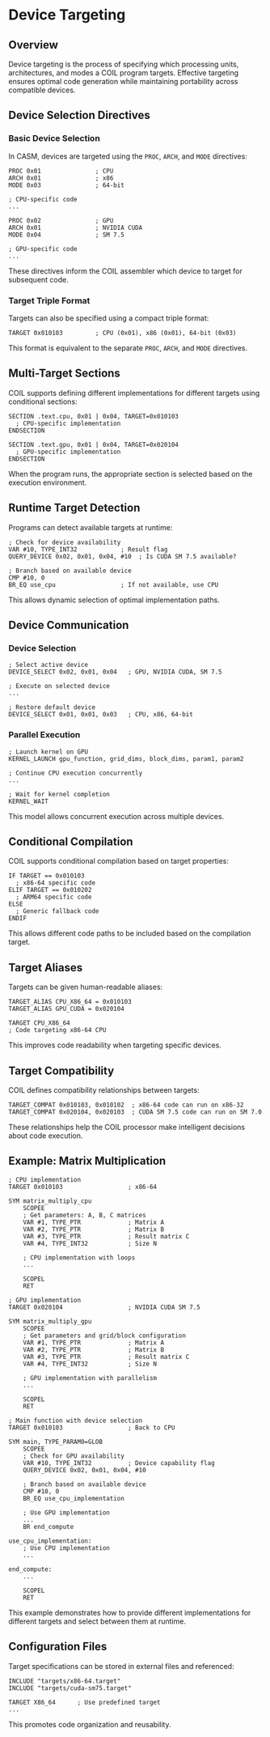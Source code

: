 # Device Targeting

## Overview

Device targeting is the process of specifying which processing units, architectures, and modes a COIL program targets. Effective targeting ensures optimal code generation while maintaining portability across compatible devices.

## Device Selection Directives

### Basic Device Selection

In CASM, devices are targeted using the `PROC`, `ARCH`, and `MODE` directives:

```
PROC 0x01               ; CPU
ARCH 0x01               ; x86
MODE 0x03               ; 64-bit

; CPU-specific code
...

PROC 0x02               ; GPU
ARCH 0x01               ; NVIDIA CUDA
MODE 0x04               ; SM 7.5

; GPU-specific code
...
```

These directives inform the COIL assembler which device to target for subsequent code.

### Target Triple Format

Targets can also be specified using a compact triple format:

```
TARGET 0x010103         ; CPU (0x01), x86 (0x01), 64-bit (0x03)
```

This format is equivalent to the separate `PROC`, `ARCH`, and `MODE` directives.

## Multi-Target Sections

COIL supports defining different implementations for different targets using conditional sections:

```
SECTION .text.cpu, 0x01 | 0x04, TARGET=0x010103
  ; CPU-specific implementation
ENDSECTION

SECTION .text.gpu, 0x01 | 0x04, TARGET=0x020104
  ; GPU-specific implementation
ENDSECTION
```

When the program runs, the appropriate section is selected based on the execution environment.

## Runtime Target Detection

Programs can detect available targets at runtime:

```
; Check for device availability
VAR #10, TYPE_INT32            ; Result flag
QUERY_DEVICE 0x02, 0x01, 0x04, #10  ; Is CUDA SM 7.5 available?

; Branch based on available device
CMP #10, 0
BR_EQ use_cpu                  ; If not available, use CPU
```

This allows dynamic selection of optimal implementation paths.

## Device Communication

### Device Selection

```
; Select active device
DEVICE_SELECT 0x02, 0x01, 0x04   ; GPU, NVIDIA CUDA, SM 7.5

; Execute on selected device
...

; Restore default device
DEVICE_SELECT 0x01, 0x01, 0x03   ; CPU, x86, 64-bit
```

### Parallel Execution

```
; Launch kernel on GPU
KERNEL_LAUNCH gpu_function, grid_dims, block_dims, param1, param2

; Continue CPU execution concurrently
...

; Wait for kernel completion
KERNEL_WAIT
```

This model allows concurrent execution across multiple devices.

## Conditional Compilation

COIL supports conditional compilation based on target properties:

```
IF TARGET == 0x010103
  ; x86-64 specific code
ELIF TARGET == 0x010202
  ; ARM64 specific code
ELSE
  ; Generic fallback code
ENDIF
```

This allows different code paths to be included based on the compilation target.

## Target Aliases

Targets can be given human-readable aliases:

```
TARGET_ALIAS CPU_X86_64 = 0x010103
TARGET_ALIAS GPU_CUDA = 0x020104

TARGET CPU_X86_64
; Code targeting x86-64 CPU
```

This improves code readability when targeting specific devices.

## Target Compatibility

COIL defines compatibility relationships between targets:

```
TARGET_COMPAT 0x010103, 0x010102  ; x86-64 code can run on x86-32
TARGET_COMPAT 0x020104, 0x020103  ; CUDA SM 7.5 code can run on SM 7.0
```

These relationships help the COIL processor make intelligent decisions about code execution.

## Example: Matrix Multiplication

```
; CPU implementation
TARGET 0x010103                  ; x86-64

SYM matrix_multiply_cpu
    SCOPEE
    ; Get parameters: A, B, C matrices
    VAR #1, TYPE_PTR             ; Matrix A
    VAR #2, TYPE_PTR             ; Matrix B
    VAR #3, TYPE_PTR             ; Result matrix C
    VAR #4, TYPE_INT32           ; Size N
    
    ; CPU implementation with loops
    ...
    
    SCOPEL
    RET

; GPU implementation
TARGET 0x020104                  ; NVIDIA CUDA SM 7.5

SYM matrix_multiply_gpu
    SCOPEE
    ; Get parameters and grid/block configuration
    VAR #1, TYPE_PTR             ; Matrix A
    VAR #2, TYPE_PTR             ; Matrix B
    VAR #3, TYPE_PTR             ; Result matrix C
    VAR #4, TYPE_INT32           ; Size N
    
    ; GPU implementation with parallelism
    ...
    
    SCOPEL
    RET

; Main function with device selection
TARGET 0x010103                  ; Back to CPU

SYM main, TYPE_PARAM0=GLOB
    SCOPEE
    ; Check for GPU availability
    VAR #10, TYPE_INT32          ; Device capability flag
    QUERY_DEVICE 0x02, 0x01, 0x04, #10
    
    ; Branch based on available device
    CMP #10, 0
    BR_EQ use_cpu_implementation
    
    ; Use GPU implementation
    ...
    BR end_compute
    
use_cpu_implementation:
    ; Use CPU implementation
    ...
    
end_compute:
    ...
    
    SCOPEL
    RET
```

This example demonstrates how to provide different implementations for different targets and select between them at runtime.

## Configuration Files

Target specifications can be stored in external files and referenced:

```
INCLUDE "targets/x86-64.target"
INCLUDE "targets/cuda-sm75.target"

TARGET X86_64      ; Use predefined target
...
```

This promotes code organization and reusability.